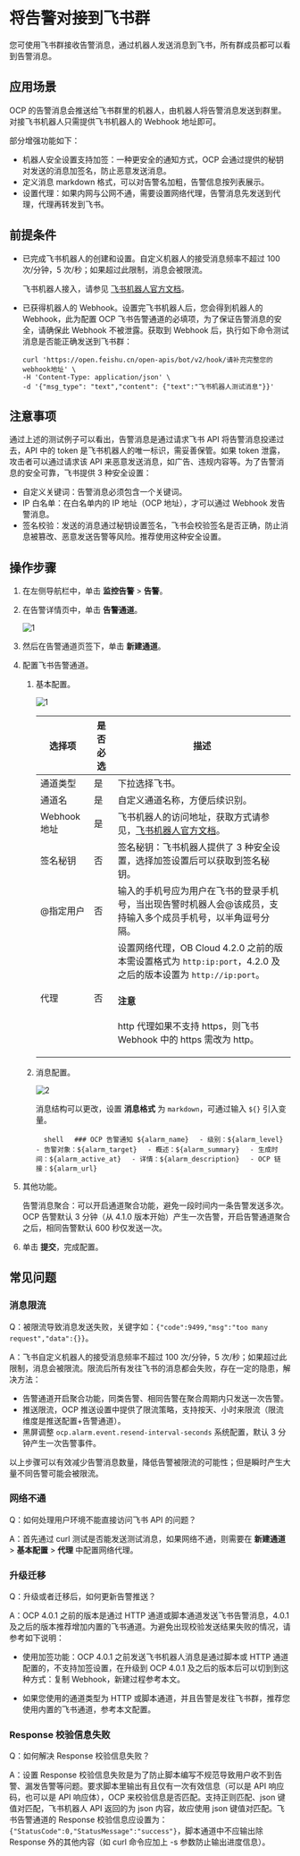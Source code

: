 # 将告警对接到飞书群

您可使用飞书群接收告警消息，通过机器人发送消息到飞书，所有群成员都可以看到告警消息。

## 应用场景

OCP 的告警消息会推送给飞书群里的机器人，由机器人将告警消息发送到群里。对接飞书机器人只需提供飞书机器人的 Webhook 地址即可。

部分增强功能如下：

* 机器人安全设置支持加签：一种更安全的通知方式，OCP 会通过提供的秘钥对发送的消息加签名，防止恶意发送消息。
* 定义消息 markdown 格式，可以对告警名加粗，告警信息按列表展示。
* 设置代理：如果内网与公网不通，需要设置网络代理，告警消息先发送到代理，代理再转发到飞书。

## 前提条件

* 已完成飞书机器人的创建和设置。自定义机器人的接受消息频率不超过 100 次/分钟，5 次/秒；如果超过此限制，消息会被限流。

  飞书机器人接入，请参见 [飞书机器人官方文档](https://open.feishu.cn/document/client-docs/bot-v3/add-custom-bot#399d949c)。

* 已获得机器人的 Webhook。设置完飞书机器人后，您会得到机器人的 Webhook，此为配置 OCP 飞书告警通道的必填项，为了保证告警消息的安全，请确保此 Webhook 不被泄露。获取到 Webhook 后，执行如下命令测试消息是否能正确发送到飞书群：

    ```shell
    curl 'https://open.feishu.cn/open-apis/bot/v2/hook/请补充完整您的webhook地址' \
    -H 'Content-Type: application/json' \
    -d '{"msg_type": "text","content": {"text":"飞书机器人测试消息"}}'
    ```

## 注意事项

通过上述的测试例子可以看出，告警消息是通过请求飞书 API 将告警消息投递过去，API 中的 token 是飞书机器人的唯一标识，需妥善保管。如果 token 泄露，攻击者可以通过请求该 API 来恶意发送消息，如广告、违规内容等。为了告警消息的安全可靠，飞书提供 3 种安全设置：

* 自定义关键词：告警消息必须包含一个关键词。
* IP 白名单：在白名单内的 IP 地址（OCP 地址），才可以通过 Webhook 发告警消息。
* 签名校验：发送的消息通过秘钥设置签名，飞书会校验签名是否正确，防止消息被篡改、恶意发送告警等风险。推荐使用这种安全设置。

## 操作步骤

1. 在左侧导航栏中，单击 **监控告警** > **告警**。

2. 在告警详情页中，单击 **告警通道**。

    ![1](https://obbusiness-private.oss-cn-shanghai.aliyuncs.com/doc/img/ocp/421/%E9%85%8D%E7%BD%AE%E9%92%89%E9%92%89%E5%91%8A%E8%AD%A6-1.png)

3. 然后在告警通道页签下，单击 **新建通道**。

4. 配置飞书告警通道。

    1. 基本配置。

        ![1](https://obbusiness-private.oss-cn-shanghai.aliyuncs.com/doc/img/ocp/421/%E9%85%8D%E7%BD%AE%E9%A3%9E%E4%B9%A6%E5%91%8A%E8%AD%A6-1.png)

        | 选择项 | 是否必选 | 描述 |
        |-------|----------|------|
        | 通道类型 | 是 | 下拉选择飞书。 |
        | 通道名 | 是 | 自定义通道名称，方便后续识别。 |
        | Webhook 地址 | 是 | 飞书机器人的访问地址，获取方式请参见，[飞书机器人官方文档](https://open.dingtalk.com/document/orgapp/custom-robot-access)。 |
        | 签名秘钥 | 否 | 签名秘钥：飞书机器人提供了 3 种安全设置，选择加签设置后可以获取到签名秘钥。 |
        | @指定用户 | 否 | 输入的手机号应为用户在飞书的登录手机号，当出现告警时机器人会@该成员，支持输入多个成员手机号，以半角逗号分隔。 |
        | 代理 | 否 | 设置网络代理，OB Cloud 4.2.0 之前的版本需设置格式为 `http:ip:port`，4.2.0 及之后的版本设置为 `http://ip:port`。<main id="notice" type='notice'><h4>注意</h4><p>http 代理如果不支持 https，则飞书 Webhook 中的 https 需改为 http。</p></main> |

    2. 消息配置。

        ![2](https://obbusiness-private.oss-cn-shanghai.aliyuncs.com/doc/img/ocp/421/%E9%85%8D%E7%BD%AE%E9%A3%9E%E4%B9%A6%E5%91%8A%E8%AD%A6-2.png)

        消息结构可以更改，设置 **消息格式** 为 `markdown`，可通过输入 `${}` 引入变量。

       　```shell
       　### OCP 告警通知 ${alarm_name}
       　- 级别：${alarm_level}
       　- 告警对象：${alarm_target}
       　- 概述：${alarm_summary}
       　- 生成时间：${alarm_active_at}
       　- 详情：${alarm_description}
       　- OCP 链接：${alarm_url}
       　```

5. 其他功能。

   告警消息聚合：可以开启通道聚合功能，避免一段时间内一条告警发送多次。OCP 告警默认 3 分钟（从 4.1.0 版本开始）产生一次告警，开启告警通道聚合之后，相同告警默认 600 秒仅发送一次。

6. 单击 **提交**，完成配置。

## 常见问题

### 消息限流

Q：被限流导致消息发送失败，关键字如：`{"code":9499,"msg":"too many request","data":{}}`。

A：飞书自定义机器人的接受消息频率不超过 100 次/分钟，5 次/秒；如果超过此限制，消息会被限流。限流后所有发往飞书的消息都会失败，存在一定的隐患，解决方法：

* 告警通道开启聚合功能，同类告警、相同告警在聚合周期内只发送一次告警。
* 推送限流，OCP 推送设置中提供了限流策略，支持按天、小时来限流（限流维度是推送配置+告警通道）。
* 黑屏调整 `ocp.alarm.event.resend-interval-seconds` 系统配置，默认 3 分钟产生一次告警事件。

以上步骤可以有效减少告警消息数量，降低告警被限流的可能性；但是瞬时产生大量不同告警可能会被限流。

### 网络不通

Q：如何处理用户环境不能直接访问飞书 API 的问题？

A：首先通过 curl 测试是否能发送测试消息，如果网络不通，则需要在 **新建通道** > **基本配置** > **代理** 中配置网络代理。

### 升级迁移

Q：升级或者迁移后，如何更新告警推送？

A：OCP 4.0.1 之前的版本是通过 HTTP 通道或脚本通道发送飞书告警消息，4.0.1 及之后的版本推荐增加内置的飞书通道。为避免出现校验发送结果失败的情况，请参考如下说明：

* 使用加签功能：OCP 4.0.1 之前发送飞书机器人消息是通过脚本或 HTTP 通道配置的，不支持加签设置，在升级到 OCP 4.0.1 及之后的版本后可以切到到这种方式：复制 Webhook，新建过程参考本文。

* 如果您使用的通道类型为 HTTP 或脚本通道，并且告警是发往飞书群，推荐您使用内置的飞书通道，参考本文配置。

### Response 校验信息失败

Q：如何解决 Response 校验信息失败？
  
A：设置 Response 校验信息失败是为了防止脚本编写不规范导致用户收不到告警、漏发告警等问题。要求脚本里输出有且仅有一次有效信息（可以是 API 响应码，也可以是 API 响应体），OCP 来校验信息是否匹配。支持正则匹配、json 键值对匹配，飞书机器人 API 返回的为 json 内容，故应使用 json 键值对匹配。飞书告警通道的 Response 校验信息应设置为：`{"StatusCode":0,"StatusMessage":"success"}`，脚本通道中不应输出除 Response 外的其他内容（如 curl 命令应加上 -s 参数防止输出进度信息）。
